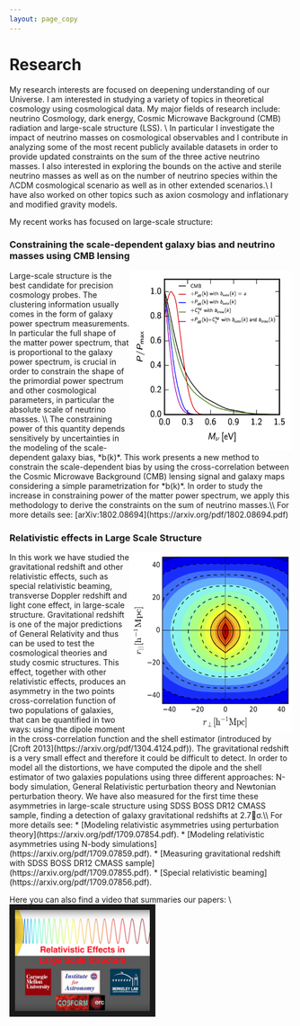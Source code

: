 ```yaml
---
layout: page_copy
---
```

# Research
My research interests are focused on deepening understanding of our Universe. I am interested in
studying a variety of topics in theoretical cosmology using cosmological data. 
My major fields of research include: neutrino Cosmology, dark energy, Cosmic Microwave Background (CMB) radiation and large-scale structure (LSS). \\
In particular I investigate the impact of neutrino masses on cosmological observables and I contribute in analyzing some of the most recent publicly available
datasets in order to provide updated constraints on the sum of the three active neutrino masses. I also interested in exploring the bounds on the active and sterile neutrino
masses as well as on the number of neutrino species within the ΛCDM cosmological scenario
as well as in other extended scenarios.\\
I have also worked on other topics such as axion cosmology and inflationary and modified gravity models.

My recent works has focused on large-scale structure:

### **Constraining the scale-dependent galaxy bias and neutrino masses using CMB lensing**
<img align="right" width="290" height="320" img src="\img\all_mnu_new4.png">
Large-scale structure is the best candidate for precision cosmology probes. The clustering information usually comes in the form of galaxy power spectrum measurements. In particular the
full shape of the matter power spectrum, that is proportional to the galaxy power spectrum,
is crucial in order to constrain the shape of the primordial power spectrum and other cosmological
parameters, in particular the absolute scale of neutrino masses. \\
The constraining power of this
quantity depends sensitively by uncertainties in the modeling of the scale-dependent galaxy bias, *b(k)*.
This work presents a new method to constrain the scale-dependent bias by using the cross-correlation
between the Cosmic Microwave Background (CMB) lensing signal and galaxy maps considering a simple parametrization for *b(k)*.
In order to study the increase in constraining power of the matter power spectrum, we apply this methodology to derive the constraints on the sum of neutrino masses.\\
For more details see: [arXiv:1802.08694](https://arxiv.org/pdf/1802.08694.pdf)

### **Relativistic effects in Large Scale Structure**
<img align="right" width="290" height="320" img src="\img\zg_rsd.png">
In this work we have studied the gravitational redshift and other relativistic effects, such as special relativistic beaming, transverse
Doppler redshift and light cone effect, in large-scale structure. Gravitational redshift is one of the
major predictions of General Relativity and thus can be used to test the cosmological theories and study cosmic structures. This effect, together with other relativistic effects, produces an asymmetry
in the two points cross-correlation function of two populations of galaxies, that can be quantified in two ways: using the dipole moment in the cross-correlation function and the shell estimator (introduced by [Croft 2013](https://arxiv.org/pdf/1304.4124.pdf)). 
The gravitational redshift is a very small effect and therefore it could be difficult to detect. In order to model all the distortions, we have computed the dipole and the shell estimator of two galaxies populations using three different approaches: N-body
simulation, General Relativistic perturbation theory and Newtonian perturbation theory. We have also measured for the first time these asymmetries in large-scale structure using SDSS BOSS DR12 CMASS sample, finding a detection
of galaxy gravitational redshifts at 2.7σ.\\
For more details see:
* [Modeling relativistic asymmetries using perturbation theory](https://arxiv.org/pdf/1709.07854.pdf).
* [Modeling relativistic asymmetries using N-body simulations](https://arxiv.org/pdf/1709.07859.pdf).
* [Measuring gravitational redshift with SDSS BOSS DR12 CMASS sample](https://arxiv.org/pdf/1709.07855.pdf).
* [Special relativistic beaming](https://arxiv.org/pdf/1709.07856.pdf).

Here you can also find a video that summaries our papers: \\
<a href="https://www.youtube.com/watch?v=nESs6jsXBCs&t=78s " target="_blank"><img src="img/GR.jpg" alt="VIDEO HERE" width="240" height="180" border="10" /></a>